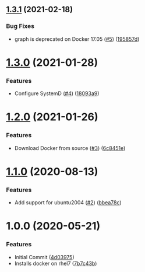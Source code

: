 ## [1.3.1](https://github.com/mongodb-ansible-roles/ansible-role-docker/compare/v1.3.0...v1.3.1) (2021-02-18)


### Bug Fixes

* graph is deprecated on Docker 17.05 ([#5](https://github.com/mongodb-ansible-roles/ansible-role-docker/issues/5)) ([195857d](https://github.com/mongodb-ansible-roles/ansible-role-docker/commit/195857da46ef6bd2c7b27ab158c70b53f99b83b6))

# [1.3.0](https://github.com/mongodb-ansible-roles/ansible-role-docker/compare/v1.2.0...v1.3.0) (2021-01-28)


### Features

* Configure SystemD ([#4](https://github.com/mongodb-ansible-roles/ansible-role-docker/issues/4)) ([18093a9](https://github.com/mongodb-ansible-roles/ansible-role-docker/commit/18093a9f42fee285d906f88823f663c22c271929))

# [1.2.0](https://github.com/mongodb-ansible-roles/ansible-role-docker/compare/v1.1.0...v1.2.0) (2021-01-26)


### Features

* Download Docker from source ([#3](https://github.com/mongodb-ansible-roles/ansible-role-docker/issues/3)) ([6c8451e](https://github.com/mongodb-ansible-roles/ansible-role-docker/commit/6c8451e68b6787462e9a4e6d372ce7251674fda9))

# [1.1.0](https://github.com/mongodb-ansible-roles/ansible-role-docker/compare/v1.0.0...v1.1.0) (2020-08-13)


### Features

* Add support for ubuntu2004 ([#2](https://github.com/mongodb-ansible-roles/ansible-role-docker/issues/2)) ([bbea78c](https://github.com/mongodb-ansible-roles/ansible-role-docker/commit/bbea78cf186adf4ee55a0629307dd1a9849ba4c0))

# 1.0.0 (2020-05-21)


### Features

* Initial Commit ([4d03975](https://github.com/mongodb-ansible-roles/ansible-role-docker/commit/4d03975b4c57e5a0bd5dbdef8ed14075d0d9176c))
* Installs docker on rhel7 ([7b7c43b](https://github.com/mongodb-ansible-roles/ansible-role-docker/commit/7b7c43b86945251cf0b64812c577da74a04b4215))

